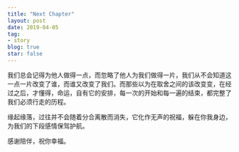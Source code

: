 ```yaml
---
title: "Next Chapter"
layout: post
date: 2019-04-05
tag:
- story
blog: true
star: false
---
```

<style>

.wrapper-hero {
  width: 112%;
  margin-left: -6%;
}
 
.fl {
  float: left;
  font-size: 50px;
  line-height: 50px;
  padding-top: 0;
  padding-right: 8px;
  padding-left: 3px;
}

.center {
  margin: 0 auto;
}
</style>

我们总会记得为他人做得一点，而忽略了他人为我们做得一片，我们从不会知道这一点一片改变了谁，而谁又改变了我们。而那些以为在取舍之间的该改变变，在经过之后，才懂得，命运，自有它的安排，每一次的开始和每一遍的结束，都完整了我们必须行走的历程。

缘起缘落，过往并不会随着分合离散而消失，它化作无声的祝福，躲在你我身边，为我们的下段感情保驾护航。

感谢陪伴，祝你幸福。